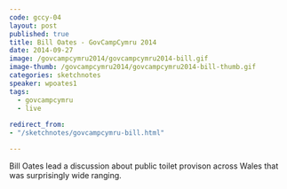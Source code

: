 ```yaml
---
code: gccy-04
layout: post
published: true
title: Bill Oates - GovCampCymru 2014
date: 2014-09-27
image: /govcampcymru2014/govcampcymru2014-bill.gif
image-thumb: /govcampcymru2014/govcampcymru2014-bill-thumb.gif
categories: sketchnotes
speaker: wpoates1
tags:
  - govcampcymru
  - live
  
redirect_from:
- "/sketchnotes/govcampcymru-bill.html"

---
```


Bill Oates lead a discussion about public toilet provison across Wales that was surprisingly wide ranging.
